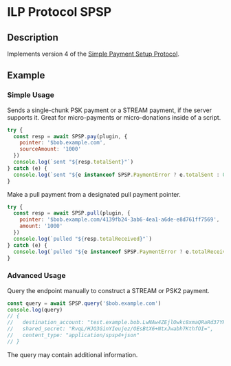 # ILP Protocol SPSP

## Description

Implements version 4 of the [Simple Payment Setup Protocol](https://github.com/interledger/rfcs/pull/447).

## Example

### Simple Usage

Sends a single-chunk PSK payment or a STREAM payment, if the server supports
it. Great for micro-payments or micro-donations inside of a script.

```js
try {
  const resp = await SPSP.pay(plugin, {
    pointer: '$bob.example.com',
    sourceAmount: '1000'
  })
  console.log(`sent "${resp.totalSent}"`)
} catch (e) {
  console.log(`sent "${e instanceof SPSP.PaymentError ? e.totalSent : 0}"`)
}
```

Make a pull payment from a designated pull payment pointer.

```js
try {
  const resp = await SPSP.pull(plugin, {
    pointer: '$bob.example.com/4139fb24-3ab6-4ea1-a6de-e8d761ff7569',
    amount: '1000'
  })
  console.log(`pulled "${resp.totalReceived}"`)
} catch (e) {
  console.log(`pulled "${e instanceof SPSP.PaymentError ? e.totalReceived : 0}"`)
}
```

### Advanced Usage

Query the endpoint manually to construct a STREAM or PSK2 payment.
```js
const query = await SPSP.query('$bob.example.com')
console.log(query)
// {
//   destination_account: "test.example.bob.LwNAw4ZEjlOwkc8xmaQRaRd37YRl8sixSCBPgEEqo8I",
//   shared_secret: "RvqL/HJO3GinYIeujez/OEsBtX6+NtxJwabh7KthfOI=",
//   content_type: "application/spsp4+json"
// }
```

The query may contain additional information.